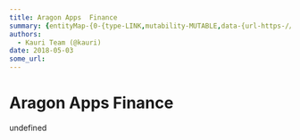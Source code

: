 ```yaml
---
title: Aragon Apps  Finance
summary: {entityMap-{0-{type-LINK,mutability-MUTABLE,data-{url-https-//github.com/aragon/aragon-apps/tree/master/apps/finance},1-{type-LINK,mutability-MUTABLE,data-{url-http-//wiki.aragon.one/dev/apps/vault/},2-{type-LINK,mutability-MUTABLE,data-{url-https-//github.com/ethereum/EIPs/issues/677}},blocks-[{key-foo,text-Code in Github- aragon-apps/apps/finance,type-unstyled,depth-0,inlineStyleRanges-[{offset-0,length-15,style-ITALIC,{offset-0,length-15,style-BOLD],entityRanges-[{offset-16,length-24,key-0}],
authors:
  - Kauri Team (@kauri)
date: 2018-05-03
some_url: 
---
```


# Aragon Apps  Finance

undefined
